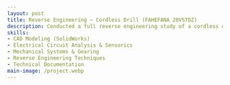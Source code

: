 ```yaml
---
layout: post
title: Reverse Engineering – Cordless Drill (FAHEFANA 20VSTDZ)
description: Conducted a full reverse engineering study of a cordless drill (FAHEFANA 20VSTDZ) to analyze its mechanical, electrical, and structural design. The project involved disassembly, component analysis, CAD documentation, and functional testing, with the goal of understanding system integration and comparing findings to manufacturer specifications.
skills: 
- CAD Modeling (SolidWorks)
- Electrical Circuit Analysis & Sensorics
- Mechanical Systems & Gearing
- Reverse Engineering Techniques
- Technical Documentation
main-image: /project.webp 
---
```

